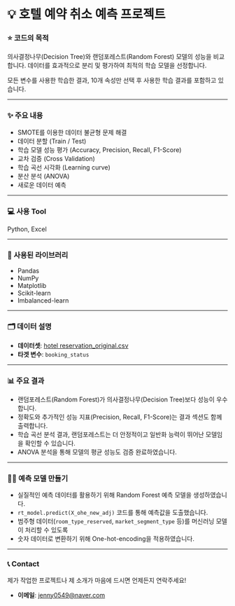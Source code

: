 # 💡 호텔 예약 취소 예측 프로젝트

### ⭐ 코드의 목적
의사결정나무(Decision Tree)와 랜덤포레스트(Random Forest) 모델의 성능을 비교합니다.
데이터를 효과적으로 분리 및 평가하여 최적의 학습 모델을 선정합니다.

모든 변수를 사용한 학습한 결과, 10개 속성만 선택 후 사용한 학습 결과를 포함하고 있습니다.

---

### ✨ 주요 내용

- SMOTE를 이용한 데이터 불균형 문제 해결
- 데이터 분할 (Train / Test)
- 학습 모델 성능 평가 (Accuracy, Precision, Recall, F1-Score)
- 교차 검증 (Cross Validation)
- 학습 곡선 시각화 (Learning curve)
- 분산 분석 (ANOVA)
- 새로운 데이터 예측

---

### 💻 사용 Tool
Python, Excel

---

### 📂 사용된 라이브러리

- Pandas
- NumPy
- Matplotlib
- Scikit-learn
- Imbalanced-learn

---

### 🗂️ 데이터 설명

- **데이터셋**: [hotel reservation_original.csv](https://www.kaggle.com/datasets/ahsan81/hotel-reservations-classification-dataset)
- **타겟 변수**: ```booking_status```

---

### 📊 주요 결과

- 랜덤포레스트(Random Forest)가 의사결정나무(Decision Tree)보다 성능이 우수합니다.
- 정확도와 추가적인 성능 지표(Precision, Recall, F1-Score)는 결과 섹션도 함께 출력합니다.
- 학습 곡선 분석 결과, 랜덤포레스트는 더 안정적이고 일반화 능력이 뛰어난 모델임을 확인할 수 있습니다.
- ANOVA 분석을 통해 모델의 평균 성능도 검증 완료하였습니다.

---

### 👨‍💻 예측 모델 만들기

- 실질적인 예측 데이터를 활용하기 위해 Random Forest 예측 모델을 생성하였습니다.
- ```rt_model.predict(X_ohe_new_adj)``` 코드를 통해 예측값을 도출했습니다.
- 범주형 데이터(```room_type_reserved```, ```market_segment_type``` 등)를 머신러닝 모델이 처리할 수 있도록
- 숫자 데이터로 변환하기 위해 One-hot-encoding을 적용하였습니다.

---

### 📞 Contact

제가 작업한 프로젝트나 제 소개가 마음에 드시면 언제든지 연락주세요!

- **이메일**: [jenny0549@naver.com](mailto:jenny0549@naver.com)
